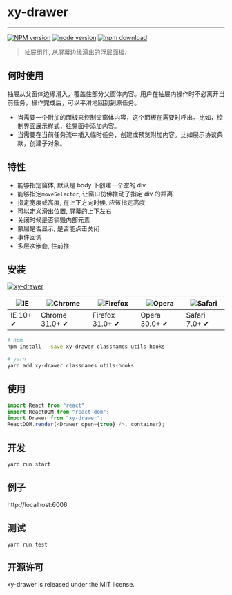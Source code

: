 # xy-drawer

---

[![NPM version][npm-image]][npm-url]
[![node version][node-image]][node-url]
[![npm download][download-image]][download-url]

[npm-image]: http://img.shields.io/npm/v/xy-drawer.svg?style=flat-square
[npm-url]: http://npmjs.org/package/xy-drawer
[node-image]: https://img.shields.io/badge/node.js-%3E=_0.10-green.svg?style=flat-square
[node-url]: http://nodejs.org/download/
[download-image]: https://img.shields.io/npm/dm/xy-drawer.svg?style=flat-square
[download-url]: https://npmjs.org/package/xy-drawer

> 抽屉组件, 从屏幕边缘滑出的浮层面板.

## 何时使用

抽屉从父窗体边缘滑入，覆盖住部分父窗体内容。用户在抽屉内操作时不必离开当前任务，操作完成后，可以平滑地回到到原任务。

-   当需要一个附加的面板来控制父窗体内容，这个面板在需要时呼出。比如，控制界面展示样式，往界面中添加内容。
-   当需要在当前任务流中插入临时任务，创建或预览附加内容。比如展示协议条款，创建子对象。

## 特性

-   能够指定窗体, 默认是 body 下创建一个空的 div
-   能够指定`moveSelector`, 让窗口仿佛推动了指定 div 的距离
-   指定宽度或高度, 在上下方向时候, 应该指定高度
-   可以定义滑出位置, 屏幕的上下左右
-   关闭时候是否销毁内部元素
-   蒙层是否显示, 是否能点击关闭
-   事件回调
-   多层次嵌套, 往前推

## 安装

[![xy-drawer](https://nodei.co/npm/xy-drawer.png)](https://npmjs.org/package/xy-drawer)

| ![IE](https://github.com/alrra/browser-logos/blob/master/src/edge/edge_48x48.png?raw=true) | ![Chrome](https://github.com/alrra/browser-logos/blob/master/src/chrome/chrome_48x48.png?raw=true) | ![Firefox](https://github.com/alrra/browser-logos/blob/master/src/firefox/firefox_48x48.png?raw=true) | ![Opera](https://github.com/alrra/browser-logos/blob/master/src/opera/opera_48x48.png?raw=true) | ![Safari](https://github.com/alrra/browser-logos/blob/master/src/safari/safari_48x48.png?raw=true) |
| ------------------------------------------------------------------------------------------ | -------------------------------------------------------------------------------------------------- | ----------------------------------------------------------------------------------------------------- | ----------------------------------------------------------------------------------------------- | -------------------------------------------------------------------------------------------------- |
| IE 10+ ✔                                                                                   | Chrome 31.0+ ✔                                                                                     | Firefox 31.0+ ✔                                                                                       | Opera 30.0+ ✔                                                                                   | Safari 7.0+ ✔                                                                                      |

```sh
# npm
npm install --save xy-drawer classnames utils-hooks

# yarn
yarn add xy-drawer classnames utils-hooks
```

## 使用

```ts
import React from "react";
import ReactDOM from "react-dom";
import Drawer from "xy-drawer";
ReactDOM.render(<Drawer open={true} />, container);
```

## 开发

```sh
yarn run start
```

## 例子

http://localhost:6006

## 测试

```
yarn run test
```

## 开源许可

xy-drawer is released under the MIT license.
